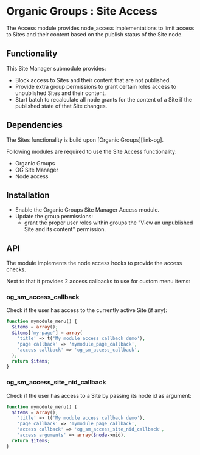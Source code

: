 # Organic Groups : Site Access
The Access module provides node_access implementations to limit access to Sites
and their content based on the publish status of the Site node.


## Functionality
This Site Manager submodule provides:
* Block access to Sites and their content that are not published.
* Provide extra group permissions to grant certain roles access to unpublished
  Sites and their content.
* Start batch to recalculate all node grants for the content of a Site if the
  published state of that Site changes.



## Dependencies
The Sites functionality is build upon [Organic Groups][link-og].

Following modules are required to use the Site Access functionality:

* Organic Groups
* OG Site Manager
* Node access



## Installation
* Enable the Organic Groups Site Manager Access module.
* Update the group permissions:
  * grant the proper user roles within groups the "View an unpublished Site and
    its content" permission.



## API
The module implements the node access hooks to provide the access checks.

Next to that it provides 2 access callbacks to use for custom menu items:


### og_sm_access_callback
Check if the user has access to the currently active Site (if any):

```php
function mymodule_menu() {
  $items = array();
  $items['my-page'] = array(
    'title' => t('My module access callback demo'),
    'page callback' => 'mymodule_page_callback',
    'access callback' => 'og_sm_access_callback',
  );
  return $items;
}
```

### og_sm_access_site_nid_callback
Check if the user has access to a Site by passing its node id as argument:

```php
function mymodule_menu() {
  $items = array();
    'title' => t('My module access callback demo'),
    'page callback' => 'mymodule_page_callback',
    'access callback' => 'og_sm_access_site_nid_callback',
    'access arguments' => array($node->nid),
  return $items;
}
```
